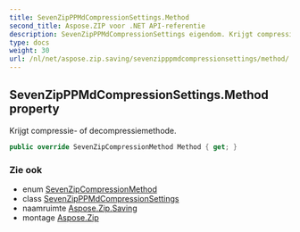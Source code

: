 ```yaml
---
title: SevenZipPPMdCompressionSettings.Method
second_title: Aspose.ZIP voor .NET API-referentie
description: SevenZipPPMdCompressionSettings eigendom. Krijgt compressie of decompressiemethode.
type: docs
weight: 30
url: /nl/net/aspose.zip.saving/sevenzipppmdcompressionsettings/method/
---
```

## SevenZipPPMdCompressionSettings.Method property

Krijgt compressie- of decompressiemethode.

```csharp
public override SevenZipCompressionMethod Method { get; }
```

### Zie ook

* enum [SevenZipCompressionMethod](../../sevenzipcompressionmethod/)
* class [SevenZipPPMdCompressionSettings](../)
* naamruimte [Aspose.Zip.Saving](../../sevenzipppmdcompressionsettings/)
* montage [Aspose.Zip](../../../)


